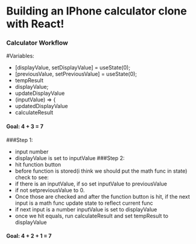 # Building an IPhone calculator clone with React!

### Calculator Workflow

#Variables:

- [displayValue, setDisplayValue] = useState(0);
- [previousValue, setPreviousValue] = useState(0);
- tempResult
- displayValue;
- updateDisplayValue
- (inputValue) => {
- updatedDisplayValue
- calculateResult


#### Goal: 4 + 3 = 7

###Step 1:
- input number
- displayValue is set to inputValue
###Step 2:
- hit function button
- before function is stored(i think we should put the math func in state) check to see:
- if there is an inputValue, if so set inputValue to previousValue
- if not setpreviousValue to 0.
- Once those are checked and after the function button is hit, if the next input is a math func update state to reflect current func
- if next input is a number inputValue is set to displayValue
- once we hit equals, run calculateResult and set tempResult to displayValue











#### Goal: 4 + 2 + 1 = 7
